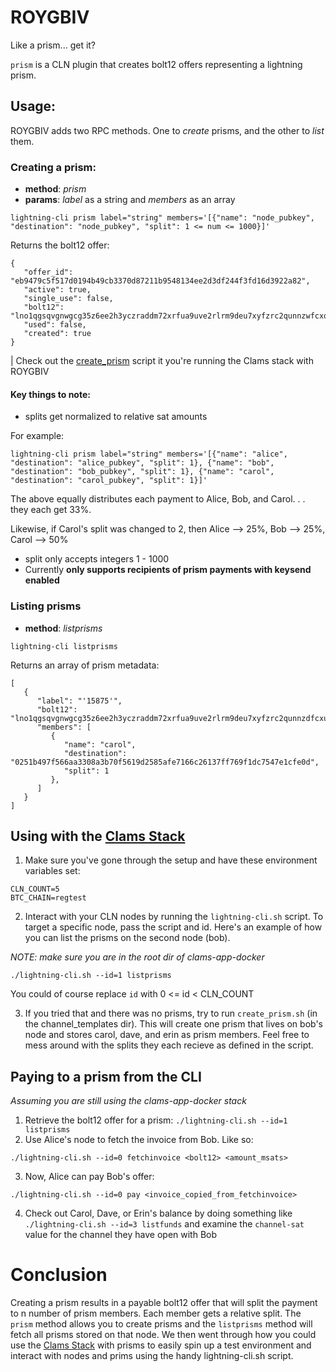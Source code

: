 # ROYGBIV

Like a prism... get it?

`prism` is a CLN plugin that creates bolt12 offers representing a lightning prism.

## Usage:

ROYGBIV adds two RPC methods. One to _create_ prisms, and the other to _list_ them.

### Creating a prism:

- **method**: _prism_
- **params**: _label_ as a string and _members_ as an array

```
lightning-cli prism label="string" members='[{"name": "node_pubkey", "destination": "node_pubkey", "split": 1 <= num <= 1000}]'
```

Returns the bolt12 offer:

```
{
   "offer_id": "eb9479c5f517d0194b49cb3370d87211b9548134ee2d3df244f3fd16d3922a82",
   "active": true,
   "single_use": false,
   "bolt12": "lno1qgsqvgnwgcg35z6ee2h3yczraddm72xrfua9uve2rlrm9deu7xyfzrc2qunnzwfcxq6jw93pq05mpwn9adpag8pw6jzefwyh38zte0p73zf9lfkc8mvwq6gm9ekvz",
   "used": false,
   "created": true
}

```

| Check out the [create_prism](https://github.com/farscapian/clams-app-docker/blob/main/channel_templates/create_prism.sh) script it you're running the Clams stack with ROYGBIV

#### Key things to note:

- splits get normalized to relative sat amounts

For example:

```
lightning-cli prism label="string" members='[{"name": "alice", "destination": "alice_pubkey", "split": 1}, {"name": "bob", "destination": "bob_pubkey", "split": 1}, {"name": "carol", "destination": "carol_pubkey", "split": 1}]'
```

The above equally distributes each payment to Alice, Bob, and Carol. . . they each get 33%.

Likewise, if Carol's split was changed to 2, then Alice --> 25%, Bob --> 25%, Carol --> 50%

- split only accepts integers 1 - 1000
- Currently **only supports recipients of prism payments with keysend enabled**

### Listing prisms

- **method**: _listprisms_

```
lightning-cli listprisms
```

Returns an array of prism metadata:

```
[
   {
      "label": "'15875'",
      "bolt12": "lno1qgsqvgnwgcg35z6ee2h3yczraddm72xrfua9uve2rlrm9deu7xyfzrc2qunnzdfcxu6jw93pqwmglk2a6d6lxdpqcj4ewlmrtpuseguafyh2l48y6fnav5rqgewvj"
      "members": [
         {
            "name": "carol",
            "destination": "0251b497f566aa3308a3b70f5619d2585afe7166c26137ff769f1dc7547e1cfe0d",
            "split": 1
         },
      ]
   }
]

```

## Using with the [Clams Stack](https://github.com/farscapian/clams-app-docker)

1. Make sure you've gone through the setup and have these environment variables set:

```
CLN_COUNT=5
BTC_CHAIN=regtest
```

2. Interact with your CLN nodes by running the `lightning-cli.sh` script. To target a specific node, pass the script and id. Here's an example of how you can list the prisms on the second node (bob).

_NOTE: make sure you are in the root dir of clams-app-docker_

```
./lightning-cli.sh --id=1 listprisms
```

You could of course replace `id` with 0 <= id < CLN_COUNT

3. If you tried that and there was no prisms, try to run `create_prism.sh` (in the channel_templates dir). This will create one prism that lives on bob's node and stores carol, dave, and erin as prism members. Feel free to mess around with the splits they each recieve as defined in the script.

## Paying to a prism from the CLI

_Assuming you are still using the clams-app-docker stack_

1. Retrieve the bolt12 offer for a prism: `./lightning-cli.sh --id=1 listprisms`
2. Use Alice's node to fetch the invoice from Bob. Like so:

```
./lightning-cli.sh --id=0 fetchinvoice <bolt12> <amount_msats>
```

3. Now, Alice can pay Bob's offer:

```
./lightning-cli.sh --id=0 pay <invoice_copied_from_fetchinvoice>
```

4. Check out Carol, Dave, or Erin's balance by doing something like `./lightning-cli.sh --id=3 listfunds` and examine the `channel-sat` value for the channel they have open with Bob

# Conclusion

Creating a prism results in a payable bolt12 offer that will split the payment to n number of prism members. Each member gets a relative split. The `prism` method allows you to create prisms and the `listprisms` method will fetch all prisms stored on that node. We then went through how you could use the [Clams Stack](https://github.com/farscapian/clams-app-docker) with prisms to easily spin up a test environment and interact with nodes and prims using the handy lightning-cli.sh script.
